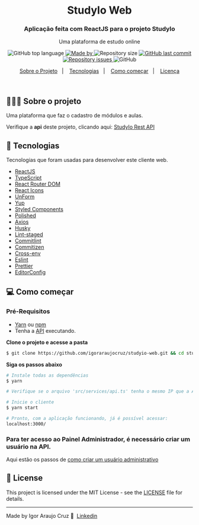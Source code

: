 <h1 align="center">StudyIo Web
</h1>

<h3 align="center">Aplicação feita com ReactJS para o projeto StudyIo
</h3>

<p align="center">Uma plataforma de estudo online</p>

<p align="center">
  <img alt="GitHub top language" src="https://img.shields.io/github/languages/top/igoraraujocruz/studyio-web">

  <a href="https://www.linkedin.com/in/igor-araujo-cruz-84a89111b/" target="_blank" rel="noopener noreferrer">
    <img alt="Made by" src="https://img.shields.io/badge/made%20by-Igor%20Araujo%20Cruz-blue">
  </a>

  <img alt="Repository size" src="https://img.shields.io/github/repo-size/igoraraujocruz/studyio-web">

  <a href="https://github.com/igoraraujocruz/studyio-web/commits/master">
    <img alt="GitHub last commit" src="https://img.shields.io/github/last-commit/igoraraujocruz/studyio-web">
  </a>

  <a href="https://github.com/igoraraujocruz/studyio-web/issues">
    <img alt="Repository issues" src="https://img.shields.io/github/issues/igoraraujocruz/studyio-web">
  </a>

  <img alt="GitHub" src="https://img.shields.io/github/license/igoraraujocruz/studyio-web">
</p>

<p align="center">
  <a href="#%EF%B8%8F-sobre-o-projeto">Sobre o Projeto</a>&nbsp;&nbsp;&nbsp;|&nbsp;&nbsp;&nbsp;
  <a href="#-tecnologias">Tecnologias</a>&nbsp;&nbsp;&nbsp;|&nbsp;&nbsp;&nbsp;
  <a href="#-como-começar">Como começar</a>&nbsp;&nbsp;&nbsp;|&nbsp;&nbsp;&nbsp;
  <a href="#-license">Licença</a>
</p>

</br>

## 💇🏻‍♂️ Sobre o projeto
Uma plataforma que faz o cadastro de módulos e aulas.

Verifique a **api** deste projeto, clicando aqui: [StudyIo Rest API](https://github.com/igoraraujocruz/studyio-api)</br>

## 🚀 Tecnologias

Tecnologias que foram usadas para desenvolver este cliente web.

- [ReactJS](https://reactjs.org/)
- [TypeScript](https://www.typescriptlang.org/)
- [React Router DOM](https://reacttraining.com/react-router/)
- [React Icons](https://react-icons.netlify.com/#/)
- [UnForm](https://unform.dev/)
- [Yup](https://github.com/jquense/yup)
- [Styled Components](https://styled-components.com/)
- [Polished](https://github.com/styled-components/polished)
- [Axios](https://github.com/axios/axios)
- [Husky](https://github.com/typicode/husky)
- [Lint-staged](https://github.com/okonet/lint-staged)
- [Commitlint](https://github.com/conventional-changelog/commitlint)
- [Commitizen](https://github.com/commitizen/cz-cli)
- [Cross-env](https://github.com/kentcdodds/cross-env)
- [Eslint](https://eslint.org/)
- [Prettier](https://prettier.io/)
- [EditorConfig](https://editorconfig.org/)

## 💻 Como começar

### Pré-Requisitos
-  [Yarn](https://classic.yarnpkg.com/) ou [npm](https://www.npmjs.com/)
- Tenha a [API](https://github.com/igoraraujocruz/studyio-api) executando.

**Clone o projeto e acesse a pasta**

```bash
$ git clone https://github.com/igoraraujocruz/studyio-web.git && cd studyio-web
```

**Siga os passos abaixo**

```bash
# Instale todas as dependências
$ yarn

# Verifique se o arquivo 'src/services/api.ts' tenha o mesmo IP que a API

# Inicie o cliente
$ yarn start

# Pronto, com a aplicação funcionando, já é possível acessar:
localhost:3000/

```
### Para ter acesso ao Painel Administrador, é necessário criar um usuário na API.
Aqui estão os passos de [como criar um usuário administrativo](https://github.com/igoraraujocruz/studyio-api#como-criar-um-usu%C3%A1rio-administrativo)



## 📝 License

This project is licensed under the MIT License - see the [LICENSE](LICENSE) file for details.

---

Made by Igor Araujo Cruz 👋 &nbsp;[Linkedin](https://www.linkedin.com/in/igor-araujo-cruz-84a89111b/)

